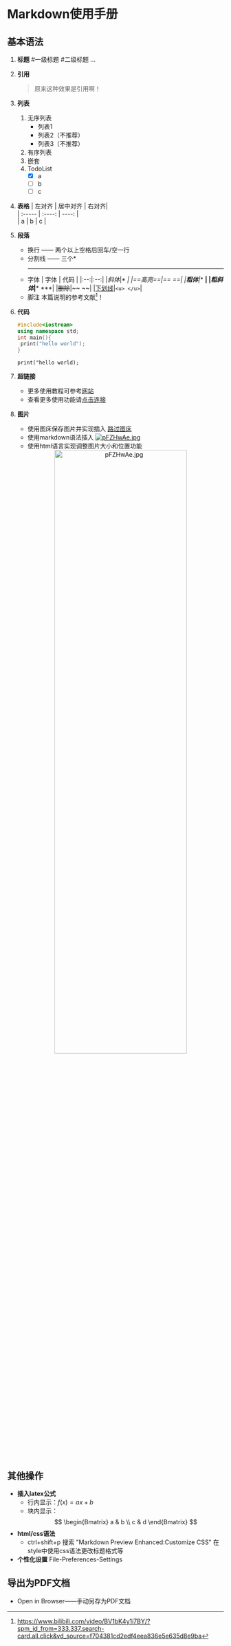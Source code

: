 # Markdown使用手册

## 基本语法

1. **标题**
   #一级标题
   #二级标题
   ...
2. **引用**
   > 原来这种效果是引用啊！
3. **列表**
   1. 无序列表
      - 列表1
      + 列表2（不推荐）
      * 列表3（不推荐）
   2. 有序列表
   3. 嵌套
   4. TodoList
      - [x] a
      - [ ] b
      - [ ] c
4. **表格**
   | 左对齐 | 居中对齐 | 右对齐|  
   | :----- | :----: | ----: |  
   | a | b | c |
5. **段落**
   - 换行 —— 两个以上空格后回车/空一行  
   - 分割线 —— 三个*
     ***
   - 字体
     | 字体 | 代码 |
     |:--:|:--:|
     |*斜体*|* *|
     |==高亮==|== ==|
     |**粗体**|** **|
     |***粗斜体***|*** ***|
     |~~删除~~|~~ ~~|
     |<u>下划线</u>|`<u> </u>`|
   - 脚注
     本篇说明的参考文献[^1]！
6. **代码**

   ```c++
   #include<iostream>
   using namespace std;
   int main(){
    print("hello world");
   }
   ```

   `print("hello world);`
7. **超链接**
   - 更多使用教程可参考[网站](https://www.runoob.com/markdown/md-link.html)
   - 查看更多使用功能请[点击连接][教程]
8. **图片**
   - 使用图床保存图片并实现插入
   [路过图床](https://imgse.com/)
   - 使用markdown语法插入
   [![pFZHwAe.jpg](https://s11.ax1x.com/2024/01/23/pFZHwAe.jpg)](https://imgse.com/i/pFZHwAe)
   - 使用html语言实现调整图片大小和位置功能
   <a href="https://imgse.com/i/pFZHwAe">
   <div align=center><img src="https://s11.ax1x.com/2024/01/23/pFZHwAe.jpg" alt="pFZHwAe.jpg" border="0" width="80%" height="60%"/></div></a> 

## 其他操作

- **插入latex公式**
  - 行内显示：$f(x)=ax+b$
  - 块内显示：  
  $$
  \begin{Bmatrix}
  a & b  \\
  c & d
  \end{Bmatrix}
  $$
- **html/css语法**
  - ctrl+shift+p 搜索 "Markdown Preview Enhanced:Customize CSS" 在style中使用css语法更改标题格式等
- **个性化设置**
File-Preferences-Settings

## 导出为PDF文档

- Open in Browser——手动另存为PDF文档

[教程]: https://www.runoob.com/markdown/md-link.html
[^1]: https://www.bilibili.com/video/BV1bK4y1i7BY/?spm_id_from=333.337.search-card.all.click&vd_source=f704381cd2edf4eea836e5e635d8e9ba